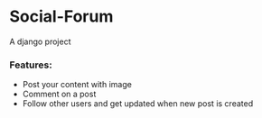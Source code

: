 <h1>Social-Forum</h1> 
A django project
<h3>Features:</h3>
<ul>
  <li>Post your content with image</li>
  <li>Comment on a post</li>
  <li>Follow other users and get updated when new post is created</li>
 </ul>
